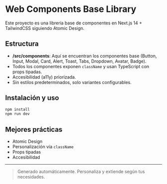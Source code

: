 # Web Components Base Library

Este proyecto es una librería base de componentes en Next.js 14 + TailwindCSS siguiendo Atomic Design.

## Estructura

- **/src/components**: Aquí se encuentran los componentes base (Button, Input, Modal, Card, Alert, Toast, Tabs, Dropdown, Avatar, Badge).
- Todos los componentes exponen `className` y usan TypeScript con props tipadas.
- Accesibilidad (a11y) priorizada.
- Sin estilos predeterminados, solo variantes configurables.

## Instalación y uso

```bash
npm install
npm run dev
```

## Mejores prácticas

- Atomic Design
- Personalización vía `className`
- Props tipadas
- Accesibilidad

---

> Generado automáticamente. Personaliza y extiende según tus necesidades.
